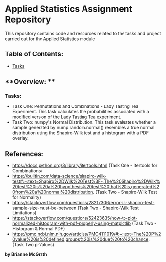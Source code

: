 # Applied Statistics Assignment Repository

This repository contains code and resources related to the tasks and project carried out for the Applied Statistics module

## Table of Contents: 

- [Tasks](tasks.ipynb/)

## **Overview: **

### **Tasks:**

- Task One: Permutations and Combinations - Lady Tasting Tea Experiment. This task calculates the probabilities associated with a modified version of the Lady Tasting Tea experiment. 
- Task Two: numpy's Normal Distribution. This task evaluates whether a sample generated by nump.random.normal() resembles a true normal distribution using the Shapiro-Wilk test and a histogram with a PDF overlay. 

## **References:**

- https://docs.python.org/3/library/itertools.html (Task One - Itertools for Combinations)
- https://builtin.com/data-science/shapiro-wilk-test#:~:text=Shapiro%2DWilk%20Test%3F-,The%20Shapiro%2DWilk%20test%20is%20a%20hypothesis%20test%20that%20is,generated%20from%20a%20normal%20distribution. (Task Two - Shapiro-Wilk Test for Normality)
- https://stackoverflow.com/questions/28217306/error-in-shapiro-test-sample-size-must-be-between (Task Two - Shapiro-Wilk Test Limitations)
- https://stackoverflow.com/questions/52423635/how-to-plot-normalized-histogram-with-pdf-properly-using-matplotlib (Task Two - Histogram & Normal PDF)
- https://pmc.ncbi.nlm.nih.gov/articles/PMC4111019/#:~:text=The%20P%20value%20is%20defined,groups%20is%20due%20to%20chance. (Task Two p-Values)

**by Brianne McGrath**
